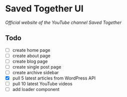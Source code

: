 # Saved Together UI

*Official website of the YouTube channel Saved Together*

## Todo

- [ ] create home page
- [ ] create about page
- [ ] create blog page
- [ ] create single post page
- [ ] create archive sidebar
- [x] pull 5 latest articles from WordPress API
- [ ] pull 10 latest YouTube videos
- [ ] add loader component
